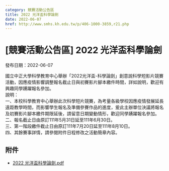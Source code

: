 ```yaml
---
category: 競賽活動公告區
title: 2022 光洋盃科學論劍
date: 2022-06-07
href: http://www.smhs.kh.edu.tw/p/406-1000-3859,r21.php
---
```


# [競賽活動公告區] 2022 光洋盃科學論劍

發布日期：2022-06-07

國立中正大學科學教育中心舉辦「2022光洋盃-科學論劍」創意說科學短影片競賽活動，因應疫情影響調整報名截止日與初賽影片腳本繳件時間，詳如說明，歡迎有興趣同學踴躍報名參加。  
說明：  
一、本校科學教育中心舉辦此次科學短片競賽，為考量各級學校因應疫情發展延長遠距教學時間，而影響學生報名及準備參賽作品的進度，爰此主辦單位決議將報名及初賽影片腳本繳件期限延後，請留意日期變動情形，歡迎同學踴躍報名參加。  
二、報名截止日由原訂111年5月31日延至111年6月30日。  
三、第一階段繳件截止日由原訂111年7月20日延至111年8月10日。  
四、其餘賽事詳情，請參閱附件日程修改之活動簡章內容。

## 附件

- [2022 光洋盃科學論劍.pdf](https://www.smhs.kh.edu.tw/var/file/0/1000/attach/76/pta_3636_2312731_86255.pdf)

